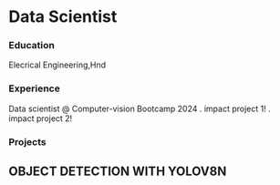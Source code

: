 # Data Scientist

### Education
Elecrical Engineering,Hnd

### Experience
Data scientist @ Computer-vision Bootcamp 2024
. impact project 1!
. impact project 2!

### Projects
OBJECT DETECTION WITH YOLOV8N
-
